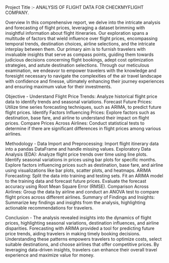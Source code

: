 Project Title :- ANALYSIS OF FLIGHT DATA FOR CHECKMYFLIGHT COMPANY.
 
Overview
In this comprehensive report, we delve into the intricate analysis and forecasting of flight prices, leveraging a dataset brimming with insightful information about flight itineraries. Our exploration spans a multitude of factors that wield influence over flight prices, encompassing temporal trends, destination choices, airline selections, and the intricate interplay between them. Our primary aim is to furnish travelers with invaluable insights that serve as compass points, guiding them towards judicious decisions concerning flight bookings, adept cost optimization strategies, and astute destination selections. Through our meticulous examination, we endeavor to empower travelers with the knowledge and foresight necessary to navigate the complexities of the air travel landscape with confidence and finesse, ultimately enhancing their journey experiences and ensuring maximum value for their investments.

Objective - Understand Flight Price Trends: Analyze historical flight price data to identify trends and seasonal variations.
Forecast Future Prices: Utilize time series forecasting techniques, such as ARIMA, to predict future flight prices.
Identify Factors Influencing Prices: Explore factors such as destination, base fare, and airline to understand their impact on flight prices.
Compare Prices Across Airlines: Conduct statistical tests to determine if there are significant differences in flight prices among various airlines.

Methodology - Data Import and Preprocessing: Import flight itinerary data into a pandas DataFrame and handle missing values.
Exploratory Data Analysis (EDA):
Analyze flight price trends over time using line plots.
Identify seasonal variations in prices using bar plots for specific months.
Explore factors influencing prices such as destination, base fare, and airline using visualizations like bar plots, scatter plots, and heatmaps.
ARIMA Forecasting:
Split the data into training and testing sets.
Fit an ARIMA model to the training data and forecast future prices.
Evaluate the forecast accuracy using Root Mean Square Error (RMSE).
Comparison Across Airlines:
Group the data by airline and conduct an ANOVA test to compare flight prices across different airlines.
Summary of Findings and Insights: Summarize key findings and insights from the analysis, highlighting actionable recommendations for travelers.

Conclusion - The analysis revealed insights into the dynamics of flight prices, highlighting seasonal variations, destination influences, and airline disparities. Forecasting with ARIMA provided a tool for predicting future price trends, aiding travelers in making timely booking decisions. Understanding these patterns empowers travelers to optimize costs, select suitable destinations, and choose airlines that offer competitive prices. By leveraging data-driven insights, travelers can enhance their overall travel experience and maximize value for money.

